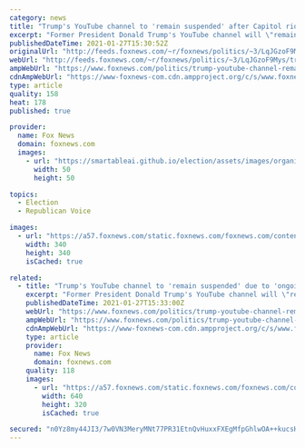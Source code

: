 ```yaml
---
category: news
title: "Trump's YouTube channel to 'remain suspended' after Capitol riot due to 'ongoing potential for violence'"
excerpt: "Former President Donald Trump's YouTube channel will \"remain suspended,\" the company said Wednesday, pointing to an \"ongoing potential for violence\" in the wake of the Capitol riot on Jan. 6."
publishedDateTime: 2021-01-27T15:30:52Z
originalUrl: "http://feeds.foxnews.com/~r/foxnews/politics/~3/LqJGzoF9Mys/trump-youtube-channel-remain-suspended-potential-for-violence-capitol-riot"
webUrl: "http://feeds.foxnews.com/~r/foxnews/politics/~3/LqJGzoF9Mys/trump-youtube-channel-remain-suspended-potential-for-violence-capitol-riot"
ampWebUrl: "https://www.foxnews.com/politics/trump-youtube-channel-remain-suspended-potential-for-violence-capitol-riot.amp"
cdnAmpWebUrl: "https://www-foxnews-com.cdn.ampproject.org/c/s/www.foxnews.com/politics/trump-youtube-channel-remain-suspended-potential-for-violence-capitol-riot.amp"
type: article
quality: 158
heat: 178
published: true

provider:
  name: Fox News
  domain: foxnews.com
  images:
    - url: "https://smartableai.github.io/election/assets/images/organizations/foxnews.com-50x50.jpg"
      width: 50
      height: 50

topics:
  - Election
  - Republican Voice

images:
  - url: "https://a57.foxnews.com/static.foxnews.com/foxnews.com/content/uploads/2020/10/340/340/brooke-singman-headshot.jpg?ve=1&tl=1"
    width: 340
    height: 340
    isCached: true

related:
  - title: "Trump's YouTube channel to 'remain suspended' due to 'ongoing potential for violence' after Capitol riot"
    excerpt: "Former President Donald Trump's YouTube channel will \"remain suspended,\" the company said Wednesday, pointing to an \"ongoing potential for violence\" in the wake of the Capitol riot on Jan. 6."
    publishedDateTime: 2021-01-27T15:33:00Z
    webUrl: "https://www.foxnews.com/politics/trump-youtube-channel-remain-suspended-potential-for-violence-capitol-riot"
    ampWebUrl: "https://www.foxnews.com/politics/trump-youtube-channel-remain-suspended-potential-for-violence-capitol-riot.amp"
    cdnAmpWebUrl: "https://www-foxnews-com.cdn.ampproject.org/c/s/www.foxnews.com/politics/trump-youtube-channel-remain-suspended-potential-for-violence-capitol-riot.amp"
    type: article
    provider:
      name: Fox News
      domain: foxnews.com
    quality: 118
    images:
      - url: "https://a57.foxnews.com/static.foxnews.com/foxnews.com/content/uploads/2021/01/640/320/youtube-trumpxxxx.jpg?ve=1&tl=1"
        width: 640
        height: 320
        isCached: true

secured: "n0Yz8my44JI3/7w0VN3MeryMNt77PR31EtnQvHuxxFXEgMfpGhlwOA++kucsH1wKcROfq7Nuujz9GQc5MUSmpoXyQO4n8mH+80dVxqP7bEKDgXCdDfiwOGhv6mdnu0yT8nnafTf021E5HQb8EMzQ9BRnedOrhE1PUaCKAL7DWaiQDHq8uu8l1j2WMgBameI9fcMQGVAqB3CGql3GABCCl0rFI0QehrjoGq4wSEt8GVJSpqkdtSUiLuWEyGf0s8rgE+LHzUwpKE4xNykN9mmMkOSij/VENBMmMbbD7yAJJn9vI6l7TGUdsuRYHTzQOf5b/eH/MQaJ/Yscmjmh0w+DVVP4gRhtncNI2ydjIYAz3s4=;44744+lBCu4g4OJqPisTdQ=="
---
```


